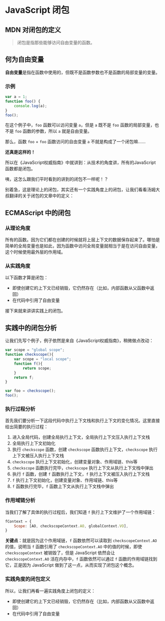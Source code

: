 # JavaScript 闭包

## MDN 对闭包的定义

> 闭包是指那些能够访问自由变量的函数。

## 何为自由变量

**自由变量**是指在函数中使用的，但既不是函数参数也不是函数的局部变量的变量。

### 示例

```js
var a = 1;
function foo() {
    console.log(a);
}
foo();
```

在这个例子中，`foo` 函数可以访问变量 `a`，但是 `a` 既不是 `foo` 函数的局部变量，也不是 `foo` 函数的参数，所以 `a` 就是自由变量。

那么，函数 `foo` + `foo` 函数访问的自由变量 `a` 不就是构成了一个闭包嘛……

**还真是这样的！**

所以在《JavaScript权威指南》中就讲到：从技术的角度讲，所有的JavaScript函数都是闭包。

咦，这怎么跟我们平时看到的讲到的闭包不一样呢！？

别着急，这是理论上的闭包，其实还有一个实践角度上的闭包，让我们看看汤姆大叔翻译的关于闭包的文章中的定义：

## ECMAScript 中的闭包

### 从理论角度
所有的函数。因为它们都在创建的时候就将上层上下文的数据保存起来了。哪怕是简单的全局变量也是如此，因为函数中访问全局变量就相当于是在访问自由变量，这个时候使用最外层的作用域。

### 从实践角度
以下函数才算是闭包：
- 即使创建它的上下文已经销毁，它仍然存在（比如，内部函数从父函数中返回）
- 在代码中引用了自由变量

接下来就来讲讲实践上的闭包。

## 实践中的闭包分析

让我们先写个例子，例子依然是来自《JavaScript权威指南》，稍微做点改动：

```js
var scope = "global scope";
function checkscope(){
    var scope = "local scope";
    function f(){
        return scope;
    }
    return f;
}

var foo = checkscope();
foo();
```

### 执行过程分析

首先我们要分析一下这段代码中执行上下文栈和执行上下文的变化情况。这里直接给出简要的执行过程：

1. 进入全局代码，创建全局执行上下文，全局执行上下文压入执行上下文栈
2. 全局执行上下文初始化
3. 执行 `checkscope` 函数，创建 `checkscope` 函数执行上下文，`checkscope` 执行上下文被压入执行上下文栈
4. `checkscope` 执行上下文初始化，创建变量对象、作用域链、this等
5. `checkscope` 函数执行完毕，`checkscope` 执行上下文从执行上下文栈中弹出
6. 执行 `f` 函数，创建 `f` 函数执行上下文，`f` 执行上下文被压入执行上下文栈
7. `f` 执行上下文初始化，创建变量对象、作用域链、this等
8. `f` 函数执行完毕，`f` 函数上下文从执行上下文栈中弹出

### 作用域链分析

当我们了解了具体的执行过程后，我们知道 `f` 执行上下文维护了一个作用域链：

```js
fContext = {
    Scope: [AO, checkscopeContext.AO, globalContext.VO],
}
```

**关键点**：就是因为这个作用域链，`f` 函数依然可以读取到 `checkscopeContext.AO` 的值，说明当 `f` 函数引用了 `checkscopeContext.AO` 中的值的时候，即使 `checkscopeContext` 被销毁了，但是 JavaScript 依然会让 `checkscopeContext.AO` 活在内存中，`f` 函数依然可以通过 `f` 函数的作用域链找到它，正是因为 JavaScript 做到了这一点，从而实现了闭包这个概念。

### 实践角度的闭包定义

所以，让我们再看一遍实践角度上闭包的定义：

- 即使创建它的上下文已经销毁，它仍然存在（比如，内部函数从父函数中返回）
- 在代码中引用了自由变量